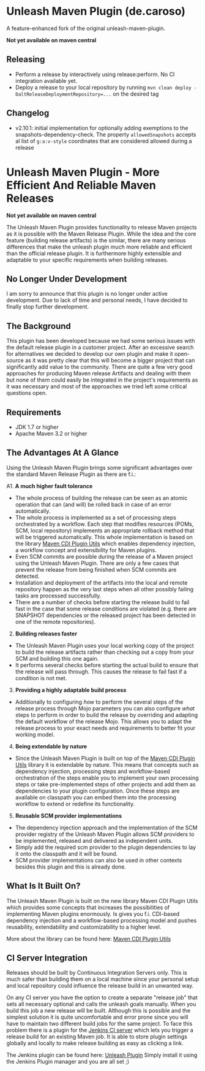 Unleash Maven Plugin (de.caroso)
================================
A feature-enhanced fork of the original unleash-maven-plugin.

**Not yet available on maven central**

Releasing
---------
- Perform a release by interactively using release:perform. No CI integration available yet.
- Deploy a release to your local repository by running `mvn clean deploy -DaltReleaseDeploymentRepository=...` on the desired tag

Changelog
--------
- v2.10.1: initial implementation for optionally adding exemptions to the snapshots-dependency-check. 
  The property `allowedSnapshots` accepts al list of `g:a:v-style` coordinates that are considered allowed during a release



Unleash Maven Plugin - More Efficient And Reliable Maven Releases
=================================================================
**Not yet available on maven central**

The Unleash Maven Plugin provides functionality to release Maven projects as it is possible with the Maven Release Plugin. While the idea and the core feature (building release artifacts) is the similar, there are many serious differences that make the unleash plugin much more reliable and efficient than the official release plugin. It is furthermore highly extensible and adaptable to your specific requirements when building releases.


No Longer Under Development
---------------------------
I am sorry to announce that this plugin is no longer under active development. Due to lack of time and personal needs, I have decided to finally stop further development.


The Background
--------------
This plugin has been developed because we had some serious issues with the default release plugin in a customer project. After an excessive search for alternatives we decided to develop our own plugin and make it open-source as it was pretty clear that this will become a bigger project that can significantly add value to the community. There are quite a few very good approaches for producing Maven release Artifacts and dealing with them but none of them could easily be integrated in the project's requirements as it was necessary and most of the approaches we tried left some critical questions open.


Requirements
------------
* JDK 1.7 or higher
* Apache Maven 3.2 or higher


The Advantages At A Glance
--------------------------
Using the Unleash Maven Plugin brings some significant advantages over the standard Maven Release Plugin as there are f.i.:

A1. **A much higher fault tolerance**
  * The whole process of building the release can be seen as an atomic operation that can (and will) be rolled back in case of an error automatically.
  * The whole process is implemented as a set of processing steps orchestrated by a workflow. Each step that modifies resources (POMs, SCM, local repository) implements an appropriate rollback method that will be triggered automatically. This whole implementation is based on the library [Maven CDI Plugin Utils](https://github.com/shillner/maven-cdi-plugin-utils) which enables dependency injection, a workflow concept and extensibility for Maven plugins.
  * Even SCM commits are possible during the release of a Maven project using the Unleash Maven Plugin. There are only a few cases that prevent the release from being finished when SCM commits are detected.
  * Installation and deployment of the artifacts into the local and remote repository happen as the very last steps when all other possibly failing tasks are processed successfully.
  * There are a number of checks before starting the release build to fail fast in the case that some release conditions are violated (e.g. there are SNAPSHOT dependencies or the released project has been detected in one of the remote repositories).
2. **Building releases faster**
  * The Unleash Maven Plugin uses your local working copy of the project to build the release artifacts rather than checking out a copy from your SCM and building this one again.
  * It performs several checks before starting the actual build to ensure that the release will pass through. This causes the release to fail fast if a condition is not met.
3. **Providing a highly adaptable build process**
  * Additionally to configuring _how_ to perform the several steps of the release process through Mojo parameters you can also configure _what_ steps to perform in order to build the release by overriding and adapting the default workflow of the release Mojo. This allows you to adapt the release process to your exact needs and requirements to better fit your working model. 
4. **Being extendable by nature**
  * Since the Unleash Maven Plugin is built on top of the [Maven CDI Plugin Utils](https://github.com/shillner/maven-cdi-plugin-utils) library it is extendable by nature. This means that concepts such as dependency injection, processing steps and workflow-based orchestration of the steps enable you to implement your own processing steps or take pre-implemented steps of other projects and add them as dependencies to your plugin configuration. Once these steps are available on classpath you can embed them into the processing workflow to extend or redefine its functionality.
5. **Reusable SCM provider implementations**
  * The dependency injection approach and the implementation of the SCM provider registry of the Unleash Maven Plugin allows SCM providers to be implemented, released and delivered as independent units.
  * Simply add the required scm provider to the plugin dependencies to lay it onto the classpath and it will be found.
  * SCM provider implementations can also be used in other contexts besides this plugin and this is already done. 


What Is It Built On?
--------------------
The Unleash Maven Plugin is built on the new library Maven CDI Plugin Utils which provides some concepts that increases the possibilities of implementing Maven plugins enormously. Is gives you f.i. CDI-based dependency injection and a workflow-based processing model and pushes reusability, extendability and customizability to a higher level.

More about the library can be found here: [Maven CDI Plugin Utils](https://github.com/shillner/maven-cdi-plugin-utils)


CI Server Integration
---------------------
Releases should be built by Continuous Integration Servers only. This is much safer than building them on a local machine since your personal setup and local repository could influence the release build in an unwanted  way.

On any CI server you have the option to create a separate "release job" that sets all necessary optional and calls the  unleash goals manually. When you build this job a new release will be built. Although this is possible and the simplest solution it is quite uncomfortable and error prone since you will have to maintain two different build jobs for the same project. To face this problem there is a plugin for the [Jenkins CI server](https://jenkins.io/) which lets you trigger a release build for an existing Maven job. It is able to store plugin settings globally and locally to make release building as easy as clicking a link.

The Jenkins plugin can be found here: [Unleash Plugin](https://wiki.jenkins-ci.org/display/JENKINS/Unleash+Plugin)
Simply install it using the Jenkins Plugin manager and you are all set ;)
